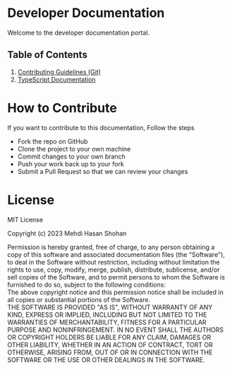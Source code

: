 # Developer Documentation

Welcome to the developer documentation portal.

## Table of Contents

1. [Contributing Guidelines (Git)](./docs/git-guidance/README.md)
2. [TypeScript Documentation](./docs/typescript/README.md)

<!-- # Interview Preparation -->

# How to Contribute

If you want to contribute to this documentation, Follow the steps

- Fork the repo on GitHub
- Clone the project to your own machine
- Commit changes to your own branch
- Push your work back up to your fork
- Submit a Pull Request so that we can review your changes

# License

MIT License

Copyright (c) 2023 Mehdi Hasan Shohan

Permission is hereby granted, free of charge, to any person obtaining a copy of this software and associated documentation files (the "Software"), to deal in the Software without restriction, including without limitation the rights to use, copy, modify, merge, publish, distribute, sublicense, and/or sell copies of the Software, and to permit persons to whom the Software is furnished to do so, subject to the following conditions:\
The above copyright notice and this permission notice shall be included in all copies or substantial portions of the Software.\
THE SOFTWARE IS PROVIDED "AS IS", WITHOUT WARRANTY OF ANY KIND, EXPRESS OR IMPLIED, INCLUDING BUT NOT LIMITED TO THE WARRANTIES OF MERCHANTABILITY, FITNESS FOR A PARTICULAR PURPOSE AND NONINFRINGEMENT. IN NO EVENT SHALL THE AUTHORS OR COPYRIGHT HOLDERS BE LIABLE FOR ANY CLAIM, DAMAGES OR OTHER LIABILITY, WHETHER IN AN ACTION OF CONTRACT, TORT OR OTHERWISE, ARISING FROM, OUT OF OR IN CONNECTION WITH THE SOFTWARE OR THE USE OR OTHER DEALINGS IN THE SOFTWARE.
